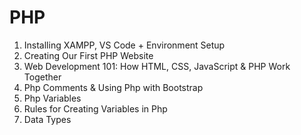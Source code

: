 # PHP

1. Installing XAMPP, VS Code + Environment Setup
2. Creating Our First PHP Website
3. Web Development 101: How HTML, CSS, JavaScript & PHP Work Together
4. Php Comments & Using Php with Bootstrap
5. Php Variables
6. Rules for Creating Variables in Php
7. Data Types
